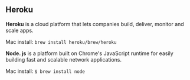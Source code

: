 ## Heroku

**Heroku** is a cloud platform that lets companies build, deliver, monitor and scale apps.

Mac install:
`brew install heroku/brew/heroku`


**Node. js**  is a platform built on Chrome's JavaScript runtime for easily building fast and scalable network applications. 

Mac install: 
`$ brew install node`
